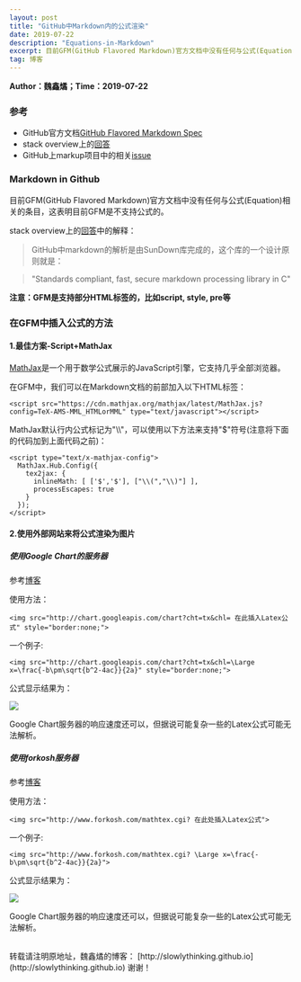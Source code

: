 ```yaml
---
layout: post
title: "GitHub中Markdown内的公式渲染"
date: 2019-07-22
description: "Equations-in-Markdown"
excerpt: 目前GFM(GitHub Flavored Markdown)官方文档中没有任何与公式(Equation)相关的条目，这表明目前GFM是不支持公式的。博文分析了包括MathJax、在线公式转图片等在GFM中写公式的几种方法。
tag: 博客
---
```


<script type="text/x-mathjax-config">
  MathJax.Hub.Config({
    tex2jax: {
      inlineMath: [ ['$','$'], ["\\(","\\)"] ],
      processEscapes: true
    }
  });
</script>
<script src="https://cdn.mathjax.org/mathjax/latest/MathJax.js?config=TeX-AMS-MML_HTMLorMML" type="text/javascript"></script>

**Author：魏鑫燏；Time：2019-07-22**

### 参考

* GitHub官方文档[GitHub Flavored Markdown Spec](https://github.github.com/gfm/)
* stack overview上的[回答](https://stackoverflow.com/questions/11256433/how-to-show-math-equations-in-general-githubs-markdownnot-githubs-blog)
* GitHub上markup项目中的相关[issue](https://github.com/github/markup/issues/897)

### Markdown in Github

目前GFM(GitHub Flavored Markdown)官方文档中没有任何与公式(Equation)相关的条目，这表明目前GFM是不支持公式的。

stack overview上的[回答](https://stackoverflow.com/questions/11256433/how-to-show-math-equations-in-general-githubs-markdownnot-githubs-blog)中的解释：

> GitHub中markdown的解析是由SunDown库完成的，这个库的一个设计原则就是：

> "Standards compliant, fast, secure markdown processing library in C"

**注意：GFM是支持部分HTML标签的，比如script, style, pre等**

### 在GFM中插入公式的方法

#### 1.最佳方案-Script+MathJax

[MathJax](https://www.mathjax.org/)是一个用于数学公式展示的JavaScript引擎，它支持几乎全部浏览器。

在GFM中，我们可以在Markdown文档的前部加入以下HTML标签：

```
<script src="https://cdn.mathjax.org/mathjax/latest/MathJax.js?config=TeX-AMS-MML_HTMLorMML" type="text/javascript"></script>
```

MathJax默认行内公式标记为"\\\\"，可以使用以下方法来支持"$"符号(注意将下面的代码加到上面代码之前)：

```
<script type="text/x-mathjax-config">
  MathJax.Hub.Config({
    tex2jax: {
      inlineMath: [ ['$','$'], ["\\(","\\)"] ],
      processEscapes: true
    }
  });
</script>
```

#### 2.使用外部网站来将公式渲染为图片

##### 使用Google Chart的服务器

参考[博客](https://github.com/xiahouzuoxin/notes/blob/master/essays/Markdown%E4%B8%AD%E6%8F%92%E5%85%A5%E6%95%B0%E5%AD%A6%E5%85%AC%E5%BC%8F%E7%9A%84%E6%96%B9%E6%B3%95.md)

使用方法：

```
<img src="http://chart.googleapis.com/chart?cht=tx&chl= 在此插入Latex公式" style="border:none;">
```

一个例子:

```
<img src="http://chart.googleapis.com/chart?cht=tx&chl=\Large x=\frac{-b\pm\sqrt{b^2-4ac}}{2a}" style="border:none;">
```

公式显示结果为：

<img src="http://chart.googleapis.com/chart?cht=tx&chl=\Large x=\frac{-b\pm\sqrt{b^2-4ac}}{2a}" style="border:none;">

Google Chart服务器的响应速度还可以，但据说可能复杂一些的Latex公式可能无法解析。

##### 使用forkosh服务器

参考[博客](https://github.com/xiahouzuoxin/notes/blob/master/essays/Markdown%E4%B8%AD%E6%8F%92%E5%85%A5%E6%95%B0%E5%AD%A6%E5%85%AC%E5%BC%8F%E7%9A%84%E6%96%B9%E6%B3%95.md)

使用方法：

```
<img src="http://www.forkosh.com/mathtex.cgi? 在此处插入Latex公式">
```

一个例子:

```
<img src="http://www.forkosh.com/mathtex.cgi? \Large x=\frac{-b\pm\sqrt{b^2-4ac}}{2a}">
```

公式显示结果为：

<img src="http://www.forkosh.com/mathtex.cgi? \Large x=\frac{-b\pm\sqrt{b^2-4ac}}{2a}">

Google Chart服务器的响应速度还可以，但据说可能复杂一些的Latex公式可能无法解析。

<br>
转载请注明原地址，魏鑫燏的博客： [http://slowlythinking.github.io](http://slowlythinking.github.io) 谢谢！
